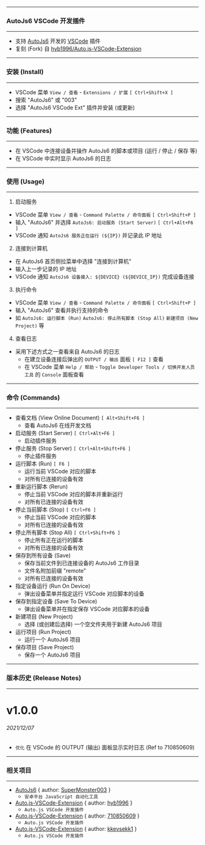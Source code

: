 ******

### AutoJs6 VSCode 开发插件

******

* 支持 [AutoJs6](https://github.com/SuperMonster003/AutoJs6) 开发的 [VSCode](https://code.visualstudio.com/) 插件
* 复刻 (Fork) 自 [hyb1996/Auto.js-VSCode-Extension](https://github.com/hyb1996/Auto.js-VSCode-Extension)

******

### 安装 (Install)

******

- VSCode 菜单 `View / 查看` - `Extensions / 扩展` `[ Ctrl+Shift+X ]`
- 搜索 "AutoJs6" 或 "003" 
- 选择 "AutoJs6 VSCode Ext" 插件并安装 (或更新)

******

### 功能 (Features)

******

- 在 VSCode 中连接设备并操作 AutoJs6 的脚本或项目 (运行 / 停止 / 保存 等)
- 在 VSCode 中实时显示 AutoJs6 的日志

******

### 使用 (Usage)

******

1. 启动服务

- VSCode 菜单 `View / 查看` - `Command Palette / 命令面板` `[ Ctrl+Shift+P ]`
- 输入 "AutoJs6" 并选择 `AutoJs6: 启动服务 (Start Server)` `[ Ctrl+Alt+F6 ]`
- VSCode 通知 `AutoJs6 服务正在运行 (${IP})` 并记录此 IP 地址

2. 连接到计算机

- 在 AutoJs6 首页侧拉菜单中选择 "连接到计算机"
- 输入上一步记录的 IP 地址
- VSCode 通知 `AutoJs6 设备接入: ${DEVICE} (${DEVICE_IP})` 完成设备连接

3. 执行命令

- VSCode 菜单 `View / 查看` - `Command Palette / 命令面板` `[ Ctrl+Shift+P ]`
- 输入 "AutoJs6" 查看并执行支持的命令
- 如 `AutoJs6: 运行脚本 (Run)` `AutoJs6: 停止所有脚本 (Stop All)` `新建项目 (New Project)` 等

4. 查看日志

- 采用下述方式之一查看来自 AutoJs6 的日志
    - 在建立设备连接后弹出的 `OUTPUT / 输出` 面板 `[ F12 ]` 查看
    - 在 VSCode 菜单 `Help / 帮助` - `Toggle Developer Tools / 切换开发人员工具` 的 `Console` 面板查看

******

### 命令 (Commands)

******

- 查看文档 (View Online Document) `[ Alt+Shift+F6 ]`
    - 查看 AutoJs6 在线开发文档
- 启动服务 (Start Server) `[ Ctrl+Alt+F6 ]`
    - 启动插件服务
- 停止服务 (Stop Server) `[ Ctrl+Alt+Shift+F6 ]`
    - 停止插件服务
- 运行脚本 (Run) `[ F6 ]`
    - 运行当前 VSCode 对应的脚本
    - 对所有已连接的设备有效
- 重新运行脚本 (Rerun)
    - 停止当前 VSCode 对应的脚本并重新运行
    - 对所有已连接的设备有效
- 停止当前脚本 (Stop) `[ Ctrl+F6 ]`
    - 停止当前 VSCode 对应的脚本
    - 对所有已连接的设备有效
- 停止所有脚本 (Stop All) `[ Ctrl+Shift+F6 ]`
    - 停止所有正在运行的脚本
    - 对所有已连接的设备有效
- 保存到所有设备 (Save)
    - 保存当前文件到已连接设备的 AutoJs6 工作目录
    - 文件名附加前缀 "remote"
    - 对所有已连接的设备有效
- 指定设备运行 (Run On Device)
    - 弹出设备菜单并指定运行 VSCode 对应脚本的设备
- 保存到指定设备 (Save To Device)
    - 弹出设备菜单并在指定保存 VSCode 对应脚本的设备
- 新建项目 (New Project)
    - 选择 (或创建后选择) 一个空文件夹用于新建 AutoJs6 项目
- 运行项目 (Run Project)
    - 运行一个 AutoJs6 项目
- 保存项目 (Save Project)
    - 保存一个 AutoJs6 项目

******

### 版本历史 (Release Notes)

******

[comment]: <> "Version history only shows last 3 versions"

# v1.0.0

###### 2021/12/07

* `优化` 在 VSCode 的 OUTPUT (输出) 面板显示实时日志 (Ref to 710850609)

******

### 相关项目

******

* [AutoJs6](https://github.com/SuperMonster003/AutoJs6) { author: [SuperMonster003](https://github.com/SuperMonster003) }
    - `安卓平台 JavaScript 自动化工具`
* [Auto.js-VSCode-Extension](https://github.com/hyb1996/Auto.js-VSCode-Extension) { author: [hyb1996](https://github.com/hyb1996) }
    - `Auto.js VSCode 开发插件`
* [Auto.js-VSCode-Extension](https://github.com/710850609/Auto.js-VSCode-Extension) { author: [710850609](https://github.com/710850609) }
    - `Auto.js VSCode 开发插件`
* [Auto.js-VSCode-Extension](https://github.com/kkevsekk1/Auto.js-VSCode-Extension) { author: [kkevsekk1](https://github.com/kkevsekk1) }
    - `Auto.js VSCode 开发插件`
